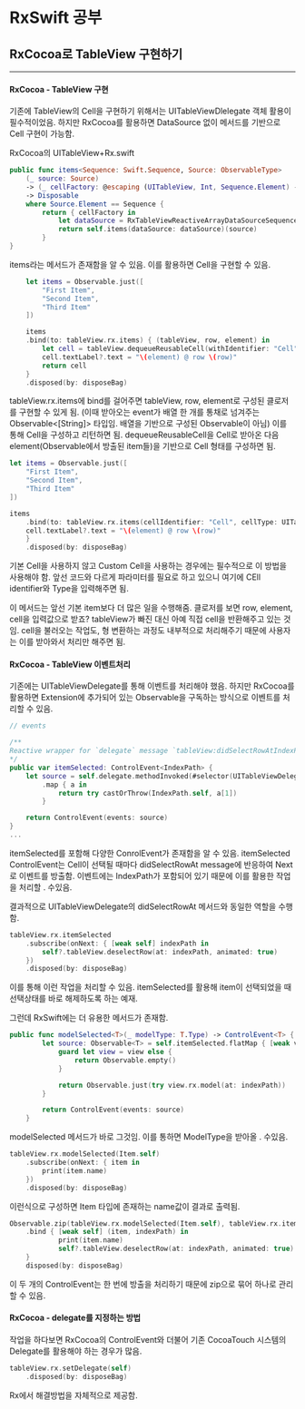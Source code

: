 # RxSwift 공부
## RxCocoa로 TableView 구현하기
---
#### RxCocoa - TableView 구현
기존에 TableView의 Cell을 구현하기 위해서는 UITableViewDlelegate 객체 활용이 필수적이었음. 
하지만 RxCocoa를 활용하면 DataSource 없이 메서드를 기반으로 Cell 구현이 가능함.

RxCocoa의 UITableView+Rx.swift
```swift
public func items<Sequence: Swift.Sequence, Source: ObservableType>
    (_ source: Source)
    -> (_ cellFactory: @escaping (UITableView, Int, Sequence.Element) -> UITableViewCell)
    -> Disposable
    where Source.Element == Sequence {
        return { cellFactory in
            let dataSource = RxTableViewReactiveArrayDataSourceSequenceWrapper<Sequence>(cellFactory: cellFactory)
            return self.items(dataSource: dataSource)(source)
        }
}
```
items라는 메서드가 존재함을 알 수 있음. 이를 활용하면 Cell을 구현할 수 있음. 
```swift
    let items = Observable.just([
        "First Item",
        "Second Item",
        "Third Item"
    ])

    items
    .bind(to: tableView.rx.items) { (tableView, row, element) in
        let cell = tableView.dequeueReusableCell(withIdentifier: "Cell")!
        cell.textLabel?.text = "\(element) @ row \(row)"
        return cell
    }
    .disposed(by: disposeBag)
```
tableView.rx.items에 bind를 걸어주면 tableView, row, element로 구성된 클로저를 구현할 수 있게 됨. (이때 받아오는 event가 배열 한 개를 통채로 넘겨주는 Observable<[String]> 타입임. 배열을 기반으로 구성된 Observable<String>이 아님) 이를 통해 Cell을 구성하고 리턴하면 됨. dequeueReusableCell을 Cell로 받아온 다음 element(Observable에서 방출된 item들)을 기반으로 Cell 형태를 구성하면 됨.

```swift
let items = Observable.just([
    "First Item",
    "Second Item",
    "Third Item"
])

items
    .bind(to: tableView.rx.items(cellIdentifier: "Cell", cellType: UITableViewCell.self)) { (row, element, cell) in
    cell.textLabel?.text = "\(element) @ row \(row)"
    }
    .disposed(by: disposeBag)
```
기본 Cell을 사용하지 않고 Custom Cell을 사용하는 경우에는 필수적으로 이 방법을 사용해야 함. 앞선 코드와 다르게 파라미터를 필요로 하고 있으니 여기에 CEll identifier와 Type을 입력해주면 됨.

이 메서드는 앞선 기본 item보다 더 많은 일을 수행해줌. 클로저를 보면 row, element, cell을 입력값으로 받죠? tableView가 빠진 대신 아예 직접 cell을 반환해주고 있는 것임. cell을 불러오는 작업도, 형 변환하는 과정도 내부적으로 처리해주기 때문에 사용자는 이를 받아와서 처리만 해주면 됨.

#### RxCocoa - TableView 이벤트처리
기존에는 UITableViewDelegate를 통해 이벤트를 처리해야 했음. 하지만 RxCocoa를 활용하면 Extension에 추가되어 있는 Observable을 구독하는 방식으로 이벤트를 처리할 수 있음.

```swift
// events

/**
Reactive wrapper for `delegate` message `tableView:didSelectRowAtIndexPath:`.
*/
public var itemSelected: ControlEvent<IndexPath> {
    let source = self.delegate.methodInvoked(#selector(UITableViewDelegate.tableView(_:didSelectRowAt:)))
        .map { a in
            return try castOrThrow(IndexPath.self, a[1])
        }

    return ControlEvent(events: source)
}
...
```
itemSelected를 포함해 다양한 ConrolEvent가 존재함을 알 수 있음. itemSelected ControlEvent는 Cell이 선택될 때마다 didSelectRowAt message에 반응하여 Next로 이벤트를 방출함. 이벤트에는 IndexPath가 포함되어 있기 때문에 이를 활용한 작업을 처리할 . 수있음.

결과적으로 UITableViewDelegate의 didSelectRowAt 메서드와 동일한 역할을 수행함.
```swift
tableView.rx.itemSelected
    .subscribe(onNext: { [weak self] indexPath in
        self?.tableView.deselectRow(at: indexPath, animated: true)
    })
    .disposed(by: disposeBag)
```
이를 통해 이런 작업을 처리할 수 있음.
itemSelected를 활용해 item이 선택되었을 때 선택상태를 바로 해제하도록 하는 예재.

그런데 RxSwift에는 더  유용한 메서드가 존재함.
```swift
public func modelSelected<T>(_ modelType: T.Type) -> ControlEvent<T> {
        let source: Observable<T> = self.itemSelected.flatMap { [weak view = self.base as UITableView] indexPath -> Observable<T> in
            guard let view = view else {
                return Observable.empty()
            }

            return Observable.just(try view.rx.model(at: indexPath))
        }

        return ControlEvent(events: source)
    }
```
modelSelected 메서드가 바로 그것임. 이를 통하면 ModelType을 받아올 . 수있음.
```swift
tableView.rx.modelSelected(Item.self)
    .subscribe(onNext: { item in
        print(item.name)
    })
    .disposed(by: disposeBag)
```
이런식으로 구성하면 Item 타입에 존재하는 name값이 결과로 출력됨.
```swift
Observable.zip(tableView.rx.modelSelected(Item.self), tableView.rx.itemSelected) 
    .bind { [weak self] (item, indexPath) in
            print(item.name)    
            self?.tableView.deselectRow(at: indexPath, animated: true)
    }
    disposed(by: disposeBag)
```
이 두 개의 ControlEvent는 한 번에 방출을 처리하기 때문에 zip으로 묶어 하나로 관리할 수 있음.

#### RxCocoa - delegate를 지정하는 방법
작업을 하다보면 RxCocoa의 ControlEvent와 더불어 기존 CocoaTouch 시스템의 Delegate를 활용해야 하는 경우가 많음.
```swift
tableView.rx.setDelegate(self)
    .disposed(by: disposeBag)
```
Rx에서 해결방법을 자체적으로 제공함.